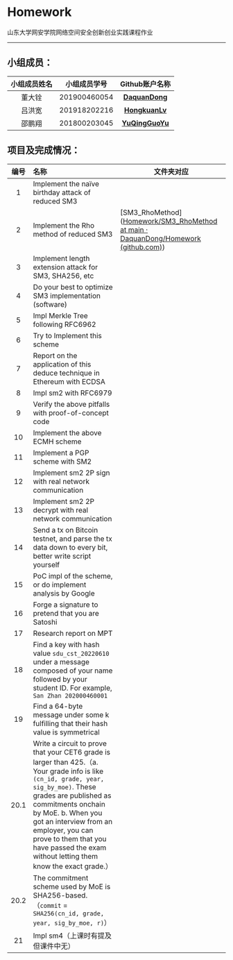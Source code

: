 # Homework

山东大学网安学院网络空间安全创新创业实践课程作业

------

## 小组成员：

| 小组成员姓名 | 小组成员学号 |                  Github账户名称                   |
| :----------: | :----------: | :-----------------------------------------------: |
|    董大铨    | 201900460054 |  [**DaquanDong**](https://github.com/DaquanDong)  |
|    吕洪宽    | 201918202216 | [**HongkuanLv** ](https://github.com/HongkuanLv)  |
|    邵鹏翔    | 201800203045 | [**YuQingGuoYu**](https://github.com/YuQingGuoYu) |

## 项目及完成情况：

| 编号 | 名称                                                         | 文件夹对应                                                   |
| :--: | :----------------------------------------------------------- | ------------------------------------------------------------ |
|  1   | Implement the naïve birthday attack of reduced SM3           |                                                              |
|  2   | Implement the Rho method of reduced SM3                      | [SM3_RhoMethod]([Homework/SM3_RhoMethod at main · DaquanDong/Homework (github.com)](https://github.com/DaquanDong/Homework/tree/main/SM3_RhoMethod)) |
|  3   | Implement length extension attack for SM3, SHA256, etc       |                                                              |
|  4   | Do your best to optimize SM3 implementation (software)       |                                                              |
|  5   | Impl Merkle Tree following RFC6962                           |                                                              |
|  6   | Try to Implement this scheme                                 |                                                              |
|  7   | Report on the application of this deduce technique in Ethereum with ECDSA |                                                              |
|  8   | Impl sm2 with RFC6979                                        |                                                              |
|  9   | Verify the above pitfalls with proof-of-concept code         |                                                              |
|  10  | Implement the above ECMH scheme                              |                                                              |
|  11  | Implement a PGP scheme with SM2                              |                                                              |
|  12  | Implement sm2 2P sign with real network communication        |                                                              |
|  13  | Implement sm2 2P decrypt with real network communication     |                                                              |
|  14  | Send a tx on Bitcoin testnet, and parse the tx data down to every bit, better write script yourself |                                                              |
|  15  | PoC impl of the scheme, or do implement analysis by Google   |                                                              |
|  16  | Forge a signature to pretend that you are Satoshi            |                                                              |
|  17  | Research report on MPT                                       |                                                              |
|  18  | Find a key with hash value `sdu_cst_20220610` under a message composed of your name followed by your student ID. For example, `San Zhan 202000460001` |                                                              |
|  19  | Find a 64-byte message under some k fulfilling that their hash value is symmetrical |                                                              |
| 20.1 | Write a circuit to prove that your CET6 grade is larger than 425.（a. Your grade info is like `(cn_id, grade, year, sig_by_moe)`. These grades are published as commitments onchain by MoE. b. When you got an interview from an employer, you can prove to them that you have passed the exam without letting them know the exact grade.） |                                                              |
| 20.2 | The commitment scheme used by MoE is SHA256-based.（`commit` = `SHA256(cn_id, grade, year, sig_by_moe, r)`） |                                                              |
|  21  | Impl sm4（上课时有提及但课件中无）                           |                                                              |
